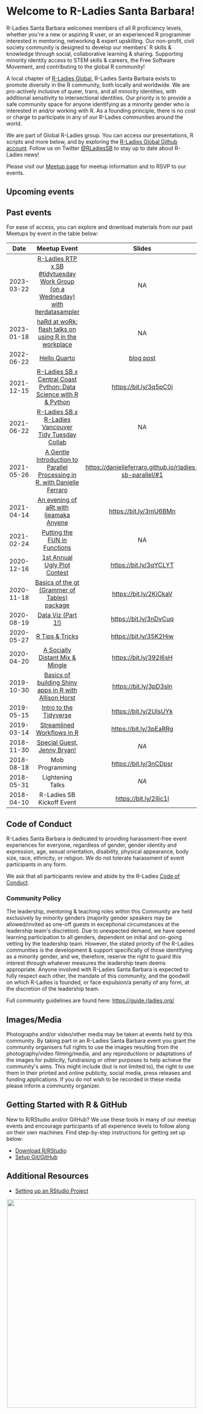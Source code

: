 # Welcome to R-Ladies Santa Barbara!

R-Ladies Santa Barbara welcomes members of all R proficiency levels, whether you're a new or aspiring R user, or an experienced R programmer interested in mentoring, networking & expert upskilling. Our non-profit, civil society community is designed to develop our members' R skills & knowledge through social, collaborative learning & sharing. Supporting minority identity access to STEM skills & careers, the Free Software Movement, and contributing to the global R community!

A local chapter of [R-Ladies Global](https://rladies.org/), R-Ladies Santa Barbara exists to promote diversity in the R community, both locally and worldwide. We are pro-actively inclusive of queer, trans, and all minority identities, with additional sensitivity to intersectional identities. Our priority is to provide a safe community space for anyone identifying as a minority gender who is interested in and/or working with R. As a founding principle, there is no cost or charge to participate in any of our R-Ladies communities around the world.

We are part of Global R-Ladies group. You can access our presentations, R scripts and more below, and by exploring the [R-Ladies Global Github account](https://github.com/rladies). Follow us on Twitter [\@RLadiesSB](https://twitter.com/rladiessb?lang=en) to stay up to date about R-Ladies news!

Please visit our [Meetup page](https://www.meetup.com/rladies-santa-barbara/) for meetup information and to RSVP to our events.

## Upcoming events

## Past events

For ease of access, you can explore and download materials from our past Meetups by event in the table below:

|    Date    |                                                                   Meetup Event                                                                    |                                Slides                                 |                                                    GitHub Repo                                                    |                Event Recording                |
|:----------:|:------------------:|:----------:|:-------------:|:----------:|
| 2023-03-22 | [R-Ladies RTP x SB #tidytuesday Work Group (on a Wednesday) with lterdatasampler](https://www.meetup.com/rladies-santa-barbara/events/292134359/) |                                  NA                                   |                                     <https://github.com/lter/lterdatasampler>                                     |                      NA                       |
| 2023-01-18 |              [haRd at woRk: flash talks on using R in the workplace](https://www.meetup.com/rladies-santa-barbara/events/290371886)               |                                  NA                                   |                                                        NA                                                         |                      NA                       |
| 2022-06-22 |                                  [Hello Quarto](https://www.meetup.com/rladies-santa-barbara/events/285849847/)                                   | [blog post](https://www.openscapes.org/blog/2022/06/22/hello-quarto/) |                                                        NA                                                         | <https://www.youtube.com/watch?v=azVAl343CIU> |
| 2021-12-15 |        [R-Ladies SB x Central Coast Python: Data Science with R & Python](https://www.meetup.com/rladies-santa-barbara/events/281807986/)         |                       <https://bit.ly/3q5pC0i>                        |  <https://github.com/samanthacsik/RLadiesSB-RvsPython> & <https://github.com/seanhelvey/IntroToPythonForRUsers>   |           <https://bit.ly/3sg4CH0>            |
| 2021-06-22 |              [R-Ladies SB x R-Ladies Vancouver Tidy Tuesday Collab](https://www.meetup.com/rladies-santa-barbara/events/278687321/)               |                                  NA                                   |            <https://github.com/rfordatascience/tidytuesday/blob/master/data/2021/2021-06-22/readme.md>            |                      NA                       |
| 2021-05-26 |    [A Gentle Introduction to Parallel Processing in R, with Danielle Ferraro](https://www.meetup.com/rladies-santa-barbara/events/278125270/)     |      <https://danielleferraro.github.io/rladies-sb-parallel/#1>       |                             <https://github.com/danielleferraro/rladies-sb-parallel>                              |           <https://bit.ly/3p7T8C5>            |
| 2021-04-14 |                     [An evening of aRt with Ijeamaka Anyene](https://www.meetup.com/rladies-santa-barbara/events/277387983/)                      |                       <https://bit.ly/3mU6BMn>                        |                                  <https://github.com/Ijeamakaanyene/aRt_ggplot>                                   |           <https://bit.ly/3gfzCks>            |
| 2021-02-24 |                          [Putting the FUN in Functions](https://www.meetup.com/rladies-santa-barbara/events/276153970/)                           |                                  NA                                   |                                  <https://github.com/an-bui/RLadiesSB-FUNctions>                                  |           <https://bit.ly/3aUO7qQ>            |
| 2020-12-16 |                          [1st Annual Ugly Plot Contest](https://www.meetup.com/rladies-santa-barbara/events/274923365/)                           |                       <https://bit.ly/3qYCLYT>                        |                              <https://github.com/an-bui/RLadiesSB-ugly_plot_contest>                              |                     *NA*                      |
| 2020-11-18 |                  [Basics of the gt (Grammer of Tables) package](https://www.meetup.com/rladies-santa-barbara/events/274628867/)                   |                       <https://bit.ly/2KiCkaV>                        |                              <https://github.com/j-verstaen/gt_workshop_SB_R_Ladies>                              |           <https://bit.ly/3nChz8A>            |
| 2020-08-19 |                               [Data Viz (Part 1!)](https://www.meetup.com/rladies-santa-barbara/events/272478115/)                                |                       <https://bit.ly/3nDvCuq>                        |                              <https://github.com/j-verstaen/RLadiesSB-Data-Viz-Pt1>                               |                     *NA*                      |
| 2020-05-27 |                                 [R Tips & Tricks](https://www.meetup.com/rladies-santa-barbara/events/270727948/)                                 |                       <https://bit.ly/35K2Hiw>                        |       <https://github.com/rladies/meetup-presentations_santabarbara/tree/gh-pages/2020_05_27_r_tips_tricks>       |                     *NA*                      |
| 2020-04-20 |                         [A Socially Distant Mix & Mingle](https://www.meetup.com/rladies-santa-barbara/events/270075877/)                         |                       <https://bit.ly/392l6sH>                        |                                                       *NA*                                                        |                     *NA*                      |
| 2019-10-30 |              [Basics of building Shiny apps in R with Allison Horst](https://www.meetup.com/rladies-santa-barbara/events/265474030/)              |                       <https://bit.ly/3pD3sln>                        |                            <https://github.com/allisonhorst/shiny-basics-sb-r-ladies>                             |                     *NA*                      |
| 2019-05-15 |                             [Intro to the Tidyverse](https://www.meetup.com/rladies-santa-barbara/events/260710376/)                              |                       <https://bit.ly/2UIsUYk>                        |                             <https://github.com/samanthacsik/Intro-to-the-Tidyverse>                              |                     *NA*                      |
| 2019-03-14 |                           [Streamlined Workflows in R](https://www.meetup.com/rladies-santa-barbara/events/258825450/)                            |                       <https://bit.ly/3pEaRRg>                        |                                                       *NA*                                                        |                     *NA*                      |
| 2018-11-30 |                           [Special Guest, Jenny Bryan!](https://www.meetup.com/rladies-santa-barbara/events/256007290/)                           |                                 *NA*                                  | <https://github.com/rladies/meetup-presentations_santabarbara/tree/gh-pages/2018_11_30_special_guest_jenny_bryan> |                     *NA*                      |
| 2018-08-18 |                                                                  Mob Programming                                                                  |                       <https://bit.ly/3nCDpsr>                        |                                   <https://github.com/jules32/rladies-ggplot2>                                    |                     *NA*                      |
| 2018-05-31 |                                                                 Lightening Talks                                                                  |                                 *NA*                                  |      <https://github.com/rladies/meetup-presentations_santabarbara/tree/gh-pages/2018_05_31_lightningtalks>       |                     *NA*                      |
| 2018-04-10 |                                                             R-Ladies SB Kickoff Event                                                             |                       <https://bit.ly/2IIic1I>                        |                                                       *NA*                                                        |                     *NA*                      |

## Code of Conduct

R-Ladies Santa Barbara is dedicated to providing harassment-free event experiences for everyone, regardless of gender, gender identity and expression, age, sexual orientation, disability, physical appearance, body size, race, ethnicity, or religion. We do not tolerate harassment of event participants in any form.

We ask that all participants review and abide by the R-Ladies [Code of Conduct](https://guide.rladies.org/about/coc/).

### Community Policy

The leadership, mentoring & teaching roles within this Community are held exclusively by minority genders (majority gender speakers may be allowed/invited as one-off guests in exceptional circumstances at the leadership team's discretion). Due to unexpected demand, we have opened learning participation to all genders, dependent on initial and on-going vetting by the leadership team. However, the stated priority of the R-Ladies communities is the development & support specifically of those identifying as a minority gender, and we, therefore, reserve the right to guard this interest through whatever measures the leadership team deems appropriate. Anyone involved with R-Ladies Santa Barbara is expected to fully respect each other, the mandate of this community, and the goodwill on which R-Ladies is founded, or face expulsion/a penalty of any form, at the discretion of the leadership team.

Full community guidelines are found here: <https://guide.rladies.org/>

## Images/Media

Photographs and/or video/other media may be taken at events held by this community. By taking part in an R-Ladies Santa Barbara event you grant the community organisers full rights to use the images resulting from the photography/video filming/media, and any reproductions or adaptations of the images for publicity, fundraising or other purposes to help achieve the community's aims. This might include (but is not limited to), the right to use them in their printed and online publicity, social media, press releases and funding applications. If you do not wish to be recorded in these media please inform a community organizer.

## Getting Started with R & GitHub

New to R/RStudio and/or GitHub? We use these tools in many of our meetup events and encourage participants of all experience levels to follow along on their own machines. Find step-by-step instructions for getting set up below:

-   [Download R/RStudio](https://docs.google.com/document/d/1KLYC_GcDLYeczSjJmZ5h4y525XILJbbL6r2-MxGCdtw/edit?usp=sharing)
-   [Setup Git/GitHub](https://docs.google.com/document/d/1AQ4zAYxPHOObq-snnnRtEdwCC8TwIJsTHwpaKyvEyoA/edit?usp=sharing)

## Additional Resources

-   [Setting up an RStudio Project](https://docs.google.com/document/d/107VCYVyiSzmREd45yyMxnINMr7zCXVZthdgm4-P5sCI/edit?usp=sharing)

<p align="center">

<img src="https://pbs.twimg.com/media/DsevCOkUwAAEFZU?format=jpg&amp;name=medium" width="500" height="550"/>

</p>
